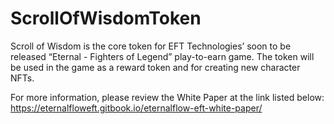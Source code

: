 # ScrollOfWisdomToken
Scroll of Wisdom is the core token for EFT Technologies’ soon to be released “Eternal - Fighters of Legend” play-to-earn game. The token will be used in the game as a reward token and for creating new character NFTs.

For more information, please review the White Paper at the link listed below:
https://eternalfloweft.gitbook.io/eternalflow-eft-white-paper/

